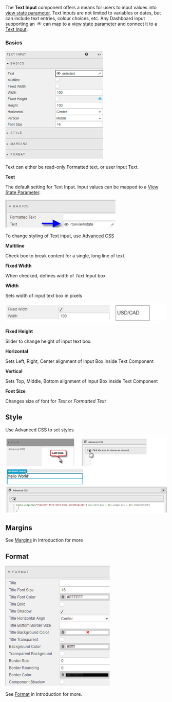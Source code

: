 
The **Text Input** component offers a means for users to input values into [view state parameter](introduction.md#view-state-parameters). Text inputs are not limited to variables or dates, but can include text entries, colour choices, etc. Any Dashboard input supporting an ![Screenshot](img/eyeiconhtmllight2.jpg) can map to a [view state parameter](introduction.md#view-state-parameters) and connect it to a <a href="text-input">Text Input</a>.

### Basics

![Screenshot](img/textinput.jpg)

Text can either be read-only Formatted text, or user input Text. 

**Text**

The default setting for Text Input. Input values can be mapped to a <a href="#view-state-parameters">View State Parameter</a>.
 
![Screenshot](img/basicstexthtmllight.jpg)

<aside class="admonition tip">To change styling of Text input, use <a href="#style">Advanced CSS</a></aside>

**Multiline**

Check box to break content for a single, long line of text.

**Fixed Width**
 
When checked, defines width of *Text* Input box.

**Width**

Sets width of input text box in pixels

![Screenshot](img/fixedwidthhtmllgiht.jpg)

**Fixed Height**

Slider to change height of input text box.

**Horizontal**

Sets Left, Right, Center alignment of Input Box inside Text Component

**Vertical**

Sets Top, Middle, Bottom alignment of Input Box inside Text Component

**Font Size**

Changes size of font for *Text* or *Formatted Text*

## Style

Use Advanced CSS to set styles
 
![Screenshot](img/advancedcsstextinput.jpg)

## Margins

See [Margins](introduction.md#margins) in Introduction for more

## Format

![Screenshot](img/mapformat.jpg)

See [Format](introduction.md#format) in Introduction for more.

